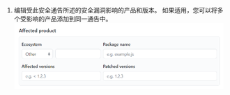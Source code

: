 1. 编辑受此安全通告所述的安全漏洞影响的产品和版本。 如果适用，您可以将多个受影响的产品添加到同一通告中。 ![安全通告元数据](/assets/images/help/security/security-advisory-affected-product.png)
